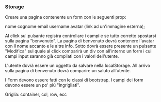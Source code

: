 ### Storage
Creare una pagina contenente un form con le seguenti prop:

nome
cognome
email
username
avatar (link ad un'immagine esterna);

Al click sul pulsante registra controllare i campi e se tutto corretto spostarsi sulla pagina "benvenuto". La pagina di benvenuto dovrà contenere l'avatar con il nome accanto e le altre info. Sotto dovrà essere presente un pulsante "Modifica" sul quale al click comparirà un div con all'interno un form i cui campi input saranno già compilati con i valori dell'utente.

L'utente dovrà essere un oggetto da salvare nella localStorage. All'arrivo sulla pagina di benvenuto dovrà comparire un saluto all'utente.

I Form devono essere fatti con le classi di bootstrap. I campi dei form devono essere un po' più "ingrigliati".

Griglia: container, col, row, ecc




